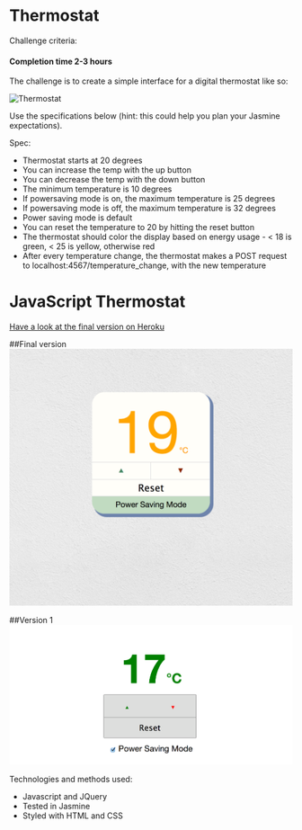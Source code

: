 Thermostat
==========

Challenge criteria:

#### Completion time 2-3 hours

The challenge is to create a simple interface for a digital thermostat like so:

![Thermostat](https://github.com/makersacademy/course/raw/master/images/thermostat.png)

Use the specifications below (hint: this could help you plan your Jasmine expectations).

Spec:

- Thermostat starts at 20 degrees
- You can increase the temp with the up button
- You can decrease the temp with the down button
- The minimum temperature is 10 degrees
- If powersaving mode is on, the maximum temperature is 25 degrees
- If powersaving mode is off, the maximum temperature is 32 degrees
- Power saving mode is default
- You can reset the temperature to 20 by hitting the reset button
- The thermostat should color the display based on energy usage - < 18 is green, < 25 is yellow, otherwise red
- After every temperature change, the thermostat makes a POST request to localhost:4567/temperature_change, with the new temperature

JavaScript Thermostat
=========================

[Have a look at the final version on Heroku](http://js-thermostat.herokuapp.com/)

##Final version
![](assets/screenshot_2.png)

##Version 1
![](assets/screenshot.png)

Technologies and methods used:
- Javascript and JQuery
- Tested in Jasmine
- Styled with HTML and CSS


